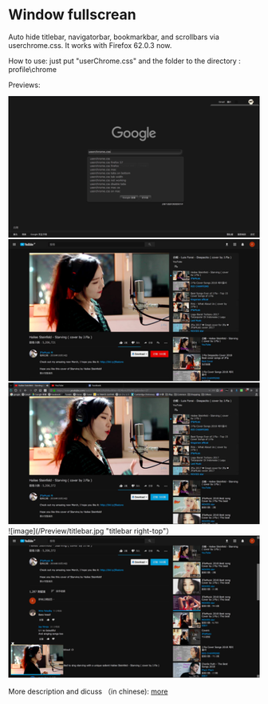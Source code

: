 # Window fullscrean 

Auto hide titlebar, navigatorbar, bookmarkbar, and scrollbars via userchrome.css.
It works with Firefox 62.0.3 now.

How to use: just put "userChrome.css" and the folder to the directory : profile\chrome

Previews:

![image](Preview/windowfullscreen.png "windowfullscreen")
![image](Preview/windowfullscreen2.jpg "windowfullscreen")
![image](Preview/navigatorbar.jpg "navigatorbar")
![image](/Preview/titlebar.jpg "titlebar right-top"）
![image](Preview/scroll.png "custom scrolls")


More description and dicuss （in chinese):
[more](https://www.ptt.cc/bbs/Browsers/M.1515375100.A.3ED.html "ptt discuss")
